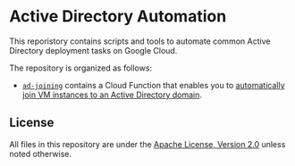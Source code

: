 # Active Directory Automation

This reporistory contains scripts and tools to automate common Active Directory
deployment tasks on Google Cloud.

The repository is organized as follows:

* [`ad-joining`](ad-joining/) contains a Cloud Function that enables you to [automatically join VM instances 
  to an Active Directory domain](https://cloud.google.com/solutions/configuring-active-directory-for-vms-to-automatically-join-the-domain).


## License

All files in this repository are under the
[Apache License, Version 2.0](LICENSE.txt) unless noted otherwise.